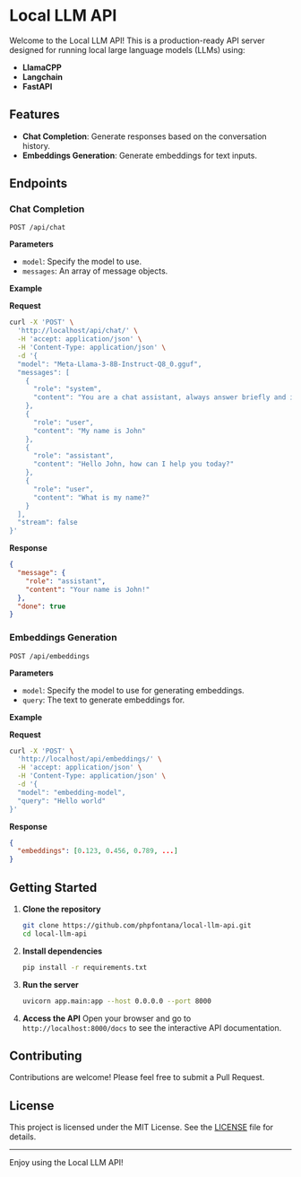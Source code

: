 # Local LLM API

Welcome to the Local LLM API! This is a production-ready API server designed for running local large language models (LLMs) using:

- **LlamaCPP**
- **Langchain**
- **FastAPI**

## Features

- **Chat Completion**: Generate responses based on the conversation history.
- **Embeddings Generation**: Generate embeddings for text inputs.

## Endpoints

### Chat Completion

`POST /api/chat`

**Parameters**

- `model`: Specify the model to use.
- `messages`: An array of message objects.

**Example**

**Request**
```bash
curl -X 'POST' \
  'http://localhost/api/chat/' \
  -H 'accept: application/json' \
  -H 'Content-Type: application/json' \
  -d '{
  "model": "Meta-Llama-3-8B-Instruct-Q8_0.gguf",
  "messages": [
    {
      "role": "system",
      "content": "You are a chat assistant, always answer briefly and informatively, use the chat history to generate the responses."
    },
    {
      "role": "user",
      "content": "My name is John"
    },
    {
      "role": "assistant",
      "content": "Hello John, how can I help you today?"
    },
    {
      "role": "user",
      "content": "What is my name?"
    }
  ],
  "stream": false
}'
```

**Response**
```json
{
  "message": {
    "role": "assistant",
    "content": "Your name is John!"
  },
  "done": true
}
```

### Embeddings Generation

`POST /api/embeddings`

**Parameters**

- `model`: Specify the model to use for generating embeddings.
- `query`: The text to generate embeddings for.

**Example**

**Request**
```bash
curl -X 'POST' \
  'http://localhost/api/embeddings/' \
  -H 'accept: application/json' \
  -H 'Content-Type: application/json' \
  -d '{
  "model": "embedding-model",
  "query": "Hello world"
}'
```

**Response**
```json
{
  "embeddings": [0.123, 0.456, 0.789, ...]
}
```

## Getting Started

1. **Clone the repository**
   ```bash
   git clone https://github.com/phpfontana/local-llm-api.git
   cd local-llm-api
   ```

2. **Install dependencies**
   ```bash
   pip install -r requirements.txt
   ```

3. **Run the server**
   ```bash
   uvicorn app.main:app --host 0.0.0.0 --port 8000
   ```

4. **Access the API**
   Open your browser and go to `http://localhost:8000/docs` to see the interactive API documentation.

## Contributing

Contributions are welcome! Please feel free to submit a Pull Request.

## License

This project is licensed under the MIT License. See the [LICENSE](LICENSE) file for details.


---

Enjoy using the Local LLM API!